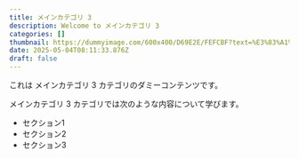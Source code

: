 ```yaml
---
title: メインカテゴリ 3
description: Welcome to メインカテゴリ 3
categories: []
thumbnail: https://dummyimage.com/600x400/D69E2E/FEFCBF?text=%E3%83%A1%E3%82%A4%E3%83%B3%E3%82%AB%E3%83%86%E3%82%B4%E3%83%AA+3
date: 2025-05-04T08:11:33.876Z
draft: false
---
```



  これは メインカテゴリ 3 カテゴリのダミーコンテンツです。

  メインカテゴリ 3 カテゴリでは次のような内容について学びます。

  - セクション1
  - セクション2
  - セクション3
  